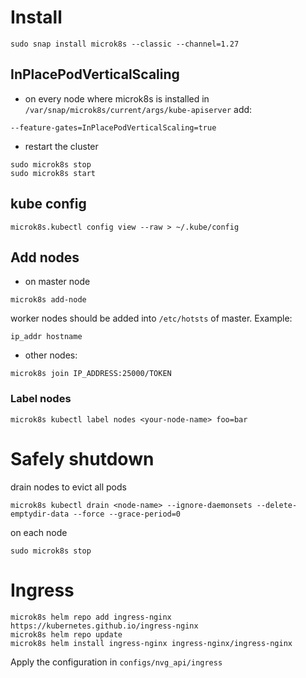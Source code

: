 # Install

```shell
sudo snap install microk8s --classic --channel=1.27
```

## InPlacePodVerticalScaling

- on every node where microk8s is installed in `/var/snap/microk8s/current/args/kube-apiserver` add:

```
--feature-gates=InPlacePodVerticalScaling=true
```

- restart the cluster

```shell
sudo microk8s stop
sudo microk8s start
```

## kube config

```shell
microk8s.kubectl config view --raw > ~/.kube/config
```

## Add nodes

- on master node
```shell
microk8s add-node
```

worker nodes should be added into `/etc/hotsts` of master. Example:
```
ip_addr hostname
```

- other nodes:
```shell
microk8s join IP_ADDRESS:25000/TOKEN
```

### Label nodes
```shell
microk8s kubectl label nodes <your-node-name> foo=bar
```

# Safely shutdown

drain nodes to evict all pods
```shell
microk8s kubectl drain <node-name> --ignore-daemonsets --delete-emptydir-data --force --grace-period=0
```

on each node
```shell
sudo microk8s stop
```

# Ingress

```shell
microk8s helm repo add ingress-nginx https://kubernetes.github.io/ingress-nginx
microk8s helm repo update
microk8s helm install ingress-nginx ingress-nginx/ingress-nginx
```

Apply the configuration in `configs/nvg_api/ingress`